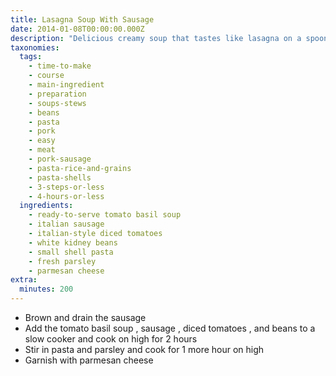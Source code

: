```yaml
---
title: Lasagna Soup With Sausage
date: 2014-01-08T00:00:00.000Z
description: "Delicious creamy soup that tastes like lasagna on a spoon!  cook in a slow cooker.\r\n\r\ni tried this soup at my niece's baby shower and it was amazing!  i asked my sil for the recipe - she's not sure of the original source, but i had to add it to food.com for easy, future reference."
taxonomies:
  tags:
    - time-to-make
    - course
    - main-ingredient
    - preparation
    - soups-stews
    - beans
    - pasta
    - pork
    - easy
    - meat
    - pork-sausage
    - pasta-rice-and-grains
    - pasta-shells
    - 3-steps-or-less
    - 4-hours-or-less
  ingredients:
    - ready-to-serve tomato basil soup
    - italian sausage
    - italian-style diced tomatoes
    - white kidney beans
    - small shell pasta
    - fresh parsley
    - parmesan cheese
extra:
  minutes: 200
---
```

 - Brown and drain the sausage
 - Add the tomato basil soup , sausage , diced tomatoes , and beans to a slow cooker and cook on high for 2 hours
 - Stir in pasta and parsley and cook for 1 more hour on high
 - Garnish with parmesan cheese
